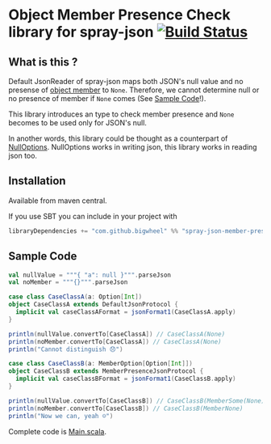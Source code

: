# Object Member Presence Check library for spray-json [![Build Status](https://travis-ci.org/bigwheel/spray-json-member-presence.svg?branch=master)](https://travis-ci.org/bigwheel/spray-json-member-presence)

## What is this ?

Default JsonReader of spray-json maps both JSON's null value and
no presense of [object member](https://tools.ietf.org/html/rfc8259#section-4) to `None`.
Therefore, we cannot determine null or no presence of member if `None` comes
(See [Sample Code](#sample-code)!).

This library introduces an type to check member presence and
`None` becomes to be used only for JSON's null.

In another words, this library could be thought as a counterpart of
[NullOptions](https://github.com/spray/spray-json#nulloptions).
NullOptions works in writing json, this library works in reading json too.

## Installation

Available from maven central.

If you use SBT you can include in your project with

```scala
libraryDependencies += "com.github.bigwheel" %% "spray-json-member-presence" % "<any-version>"
```

## Sample Code

```scala
val nullValue = """{ "a": null }""".parseJson
val noMember = """{}""".parseJson

case class CaseClassA(a: Option[Int])
object CaseClassA extends DefaultJsonProtocol {
  implicit val caseClassAFormat = jsonFormat1(CaseClassA.apply)
}

println(nullValue.convertTo[CaseClassA]) // CaseClassA(None)
println(noMember.convertTo[CaseClassA]) // CaseClassA(None)
println("Cannot distinguish 😞")

case class CaseClassB(a: MemberOption[Option[Int]])
object CaseClassB extends MemberPresenceJsonProtocol {
  implicit val caseClassBFormat = jsonFormat1(CaseClassB.apply)
}

println(nullValue.convertTo[CaseClassB]) // CaseClassB(MemberSome(None))
println(noMember.convertTo[CaseClassB]) // CaseClassB(MemberNone)
println("Now we can, yeah ☺️")
```

Complete code is [Main.scala](./src/main/scala/Main.scala).
